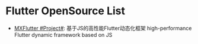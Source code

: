 # Flutter OpenSource List

- [MXFlutter #Project#](https://github.com/TGIF-iMatrix/MXFlutter): 基于JS的高性能Flutter动态化框架 high-performance Flutter dynamic framework based on JS